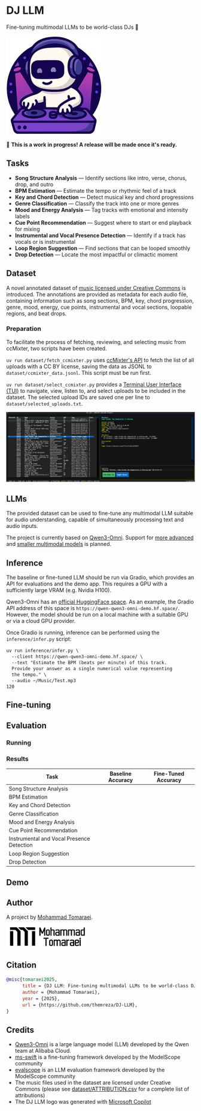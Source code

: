 # DJ LLM

Fine-tuning multimodal LLMs to be world-class DJs 🎵

![](assets/images/dj-llm-small.png)

🚧 **This is a work in progress! A release will be made once it's ready.**

## Tasks

- **Song Structure Analysis** — Identify sections like intro, verse, chorus, drop, and outro  
- **BPM Estimation** — Estimate the tempo or rhythmic feel of a track  
- **Key and Chord Detection** — Detect musical key and chord progressions  
- **Genre Classification** — Classify the track into one or more genres  
- **Mood and Energy Analysis** — Tag tracks with emotional and intensity labels
- **Cue Point Recommendation** — Suggest where to start or end playback for mixing  
- **Instrumental and Vocal Presence Detection** — Identify if a track has vocals or is instrumental  
- **Loop Region Suggestion** — Find sections that can be looped smoothly  
- **Drop Detection** — Locate the most impactful or climactic moment  

## Dataset

A novel annotated dataset of [music licensed under Creative Commons](https://ccmixter.org) is introduced. The annotations are provided as metadata for each audio file, containing information such as song sections, BPM, key, chord progression, genre, mood, energy, cue points, instrumental and vocal sections, loopable regions, and beat drops.

### Preparation

To facilitate the process of fetching, reviewing, and selecting music from ccMixter, two scripts have been created. 

`uv run dataset/fetch_ccmixter.py` uses [ccMixter's API](https://ccmixter.org/query-api) to fetch the list of all uploads with a CC BY license, saving the data as JSONL to `dataset/ccmixter_data.jsonl`. This script must be run first.

`uv run dataset/select_ccmixter.py` provides a [Terminal User Interface (TUI)](https://github.com/Textualize/textual) to navigate, view, listen to, and select uploads to be included in the dataset. The selected upload IDs are saved one per line to `dataset/selected_uploads.txt`.

![](assets/images/ccmixter-browser.png)

## LLMs

The provided dataset can be used to fine-tune any multimodal LLM suitable for audio understanding, capable of simultaneously processing text and audio inputs.

The project is currently based on [Qwen3-Omni](https://github.com/QwenLM/Qwen3-Omni). Support for [more advanced](https://github.com/BradyFU/Awesome-Multimodal-Large-Language-Models) and [smaller multimodal models](https://github.com/stevelaskaridis/awesome-mobile-llm) is planned.

## Inference

The baseline or fine-tuned LLM should be run via Gradio, which provides an API for evaluations and the demo app. This requires a GPU with a sufficiently large VRAM (e.g. Nvidia H100).

Qwen3-Omni has an [official HuggingFace space](https://huggingface.co/spaces/Qwen/Qwen3-Omni-Demo). As an example, the Gradio API address of this space is `https://qwen-qwen3-omni-demo.hf.space/`. However, the model should be run on a local machine with a suitable GPU or via a cloud GPU provider.

Once Gradio is running, inference can be performed using the `inference/infer.py` script:

```
uv run inference/infer.py \
  --client https://qwen-qwen3-omni-demo.hf.space/ \
  --text "Estimate the BPM (beats per minute) of this track. 
  Provide your answer as a single numerical value representing 
  the tempo." \
  --audio ~/Music/Test.mp3
120
```

## Fine-tuning

## Evaluation

### Running

### Results

| Task                                      | Baseline Accuracy | Fine-Tuned Accuracy |
|------------------------------------------|-------------------|---------------------|
| Song Structure Analysis                  |                   |                     |
| BPM Estimation                           |                   |                     |
| Key and Chord Detection                  |                   |                     |
| Genre Classification                     |                   |                     |
| Mood and Energy Analysis                 |                   |                     |
| Cue Point Recommendation                 |                   |                     |
| Instrumental and Vocal Presence Detection|                   |                     |
| Loop Region Suggestion                   |                   |                     |
| Drop Detection                           |                   |                     |

## Demo

## Author

A project by [Mohammad Tomaraei](https://www.linkedin.com/in/tomaraei/).

![](assets/images/mt.png)

## Citation

```bibtex
@misc{tomaraei2025,
      title = {DJ LLM: Fine-tuning multimodal LLMs to be world-class DJs},
      author = {Mohammad Tomaraei},
      year = {2025},
      url = {https://github.com/themreza/DJ-LLM},
}
```

## Credits

* [Qwen3-Omni](https://github.com/QwenLM/Qwen3-Omni) is a large language model (LLM) developed by the Qwen team at Alibaba Cloud.
* [ms-swift](https://github.com/modelscope/ms-swift) is a fine-tuning framework developed by the ModelScope community
* [evalscope](https://github.com/modelscope/evalscope) is an LLM evaluation framework developed by the ModelScope community
* The music files used in the dataset are licensed under Creative Commons (please see [dataset/ATTRIBUTION.csv](dataset/ATTRIBUTION.md) for a complete list of attributions)
* The DJ LLM logo was generated with [Microsoft Copilot](https://copilot.microsoft.com/)